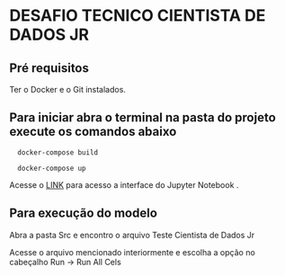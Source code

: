 # DESAFIO TECNICO CIENTISTA DE DADOS JR

## Pré requisitos

Ter o Docker e o Git instalados.

## Para iniciar abra o terminal na pasta do projeto execute os comandos abaixo

```
  docker-compose build
```

```
  docker-compose up
```

Acesse o [LINK](http://127.0.0.1:8888/lab?token=easy) para acesso a interface do Jupyter Notebook .


## Para execução do modelo
Abra a pasta Src e encontro o arquivo Teste Cientista de Dados Jr

Acesse o arquivo mencionado interiormente e escolha a opção no cabeçalho Run -> Run All Cels

